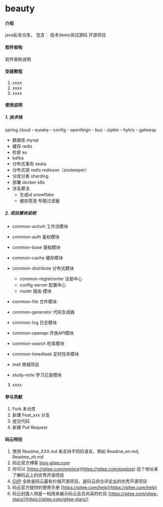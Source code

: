 # beauty

#### 介绍
java私有仓库，
包含：
技术demo测试源码
开源项目

#### 软件架构
软件架构说明


#### 安装教程

1.  xxxx
2.  xxxx
3.  xxxx

#### 使用说明

##### 1.  技术栈
spring cloud
    - eureka
    - config
    - openfeign
    - bus
    - zipkin
    - hytrix
    - gateway
- 数据库 mysql
- 缓存 redis
- 检索 es
- kafka
- 分布式事务 seata
- 分布式锁 redis redisson（zookeeper）
- 分库分表 sharding
- 部署 docker  k8s
- 涉及算法
    - 生成id snowflake
    - 缓存穿透 布隆过滤器
##### 2.  项目模块说明
- common-activiti            工作流模块
- common-auth                鉴权模块
- common-base                基础模块
- common-cache               缓存模块
- common-distribute          分布式模块
    - common-registcenter       注册中心
    - config-server             配置中心
    - router                    路由 模块
- common-file                文件模块
- common-generator           代码生成器
- common-log                 日志模块
- common-openapi             开放API模块
- common-search              检索模块
- common-timedtask           定时任务模块
- mall                       商城项目

- study-note                 学习记录模块
3.  xxxx

#### 参与贡献

1.  Fork 本仓库
2.  新建 Feat_xxx 分支
3.  提交代码
4.  新建 Pull Request


#### 码云特技

1.  使用 Readme\_XXX.md 来支持不同的语言，例如 Readme\_en.md, Readme\_zh.md
2.  码云官方博客 [blog.gitee.com](https://blog.gitee.com)
3.  你可以 [https://gitee.com/explore](https://gitee.com/explore) 这个地址来了解码云上的优秀开源项目
4.  [GVP](https://gitee.com/gvp) 全称是码云最有价值开源项目，是码云综合评定出的优秀开源项目
5.  码云官方提供的使用手册 [https://gitee.com/help](https://gitee.com/help)
6.  码云封面人物是一档用来展示码云会员风采的栏目 [https://gitee.com/gitee-stars/](https://gitee.com/gitee-stars/)
